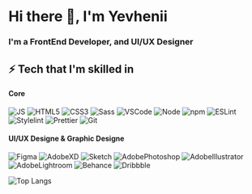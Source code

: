 # Hi there 👋, I'm Yevhenii

### I'm a FrontEnd Developer, and UI/UX Designer

## ⚡ Tech that I'm skilled in

#### Core

![JS](https://img.shields.io/badge/-JavaScript_-f5da55?style=flat&logo=javascript&logoColor=black) ![HTML5](https://img.shields.io/badge/-HTML5-E34F26?style=flat&logo=html5&logoColor=white) ![CSS3](https://img.shields.io/badge/-CSS3-1572B6?style=flat&logo=css3) ![Sass](https://img.shields.io/badge/-Sass-bf4080?style=flat&logo=sass&logoColor=white) ![VSCode](https://img.shields.io/badge/-VSCode-white?style=flat&logo=visualstudiocode&logoColor=1572B6) ![Node](https://img.shields.io/badge/-Node-white?style=flat&logo=nodedotjs) ![npm](https://img.shields.io/badge/-npm-white?style=flat&logo=npm) ![ESLint](https://img.shields.io/badge/-ESLint-white?style=flat&logo=eslint&logoColor=4B32C3) ![Stylelint](https://img.shields.io/badge/-Stylelint-white?style=flat&logo=stylelint&logoColor=black) ![Prettier](https://img.shields.io/badge/-Prettier-black?style=flat&logo=prettier) ![Git](https://img.shields.io/badge/-Git-white?style=flat&logo=git)

#### UI/UX Designe & Graphic Designe

![Figma](https://img.shields.io/badge/-Figma-black?style=flat&logo=figma) ![AdobeXD](https://img.shields.io/badge/Adobe%20XD-470137?style=flat&logo=Adobe%20XD&logoColor=#FF61F6) ![Sketch](https://img.shields.io/badge/Sketch-FFB387?style=flat&logo=sketch&logoColor=black) ![AdobePhotoshop](https://img.shields.io/badge/Adobe%20Photoshop-31A8FF?style=flat&logo=Adobe%20Photoshop&logoColor=black) ![AdobeIllustrator](https://img.shields.io/badge/Adobe%20Illustrator-FF9A00?style=flat&logo=adobe%20illustrator&logoColor=white) ![AdobeLightroom](https://img.shields.io/badge/Adobe%20Lightroom-31A8FF?style=flat&logo=Adobe%20Lightroom&logoColor=white) ![Behance](https://img.shields.io/badge/Behance-0054F7?style=flat&logo=behance&logoColor=white) ![Dribbble](https://img.shields.io/badge/Dribbble-EA4C89?style=flat&logo=dribbble&logoColor=white)

![Top Langs](https://github-readme-stats.vercel.app/api/top-langs/?username=TRETYAKweb&layout=compact)

<!--
**TRETYAKweb/TRETYAKweb** is a ✨ _special_ ✨ repository because its `README.md` (this file) appears on your GitHub profile.

Here are some ideas to get you started:

- 🔭 I’m currently working on ...
- 🌱 I’m currently learning ...
- 👯 I’m looking to collaborate on ...
- 🤔 I’m looking for help with ...
- 💬 Ask me about ...
- 📫 How to reach me: ...
- 😄 Pronouns: ...
- ⚡ Fun fact: ...
-->
